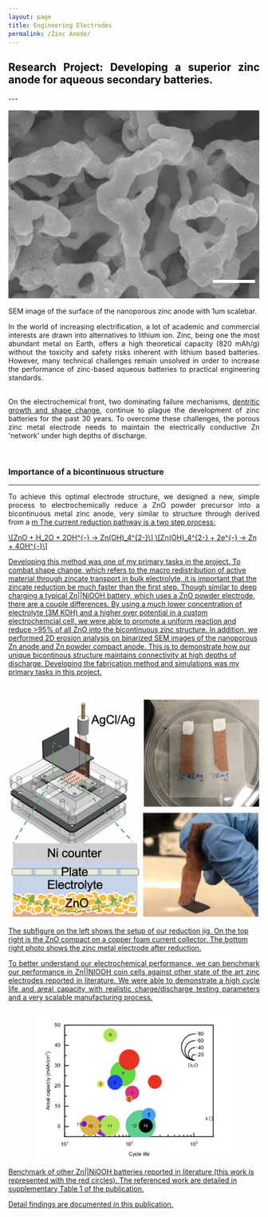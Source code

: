 ```yaml
---
layout: page
title: Engineering Electrodes
permalink: /Zinc Anode/
---
```


<script src="https://polyfill.io/v3/polyfill.min.js?features=es6"></script>
<script id="MathJax-script" async
        src="https://cdn.jsdelivr.net/npm/mathjax@3/es5/tex-mml-chtml.js">
</script>

<h2 style="color: #5e9ca0; text-align: justify;"><span style="color: #000000;">
  Research Project: Developing a superior zinc anode for aqueous secondary batteries.
</span></h2>
---
<br />

<p align="center">
  <img width="700" height="auto" src="/assets/closeup.jpg">
  <figcaption>SEM image of the surface of the nanoporous zinc anode with 1um scalebar. </figcaption>
</p>

<div align="justify">
In the world of increasing electrification, a lot of academic and commercial interests are drawn into alternatives to lithium ion.
Zinc, being one the most abundant metal on Earth, offers a high theoretical capacity (820 mAh/g) without the toxicity and safety risks inherent with lithium based batteries.
 However, many technical challenges remain unsolved in order to increase the performance of zinc-based aqueous batteries to practical engineering standards.

<br />
<br />

On the electrochemical front, two dominating failure mechanisms, <a href="https://doi.org/10.1016%2F0378-7753%2891%2980117-G">dentritic growth and shape change</a>, continue to plague the development
 of zinc batteries for the past 30 years. To overcome these challenges, the porous zinc metal electrode needs to maintain the electrically conductive Zn 'network' under high depths of discharge.

</div>

<br />


### Importance of a bicontinuous structure
---
<div align="justify">
To achieve this optimal electrode structure, we designed a new, simple process to electrochemically reduce a ZnO powder precursor into a bicontinuous metal zinc anode,
very similar to structure through derived from a <a href="https://pubs.acs.org/doi/10.1021/acsnano.9b09669">m
The current reduction pathway is a two step process:
</div>

<p>
  \[ZnO + H_2O + 2OH^{-} → Zn(OH)_4^{2-}\]
  \[Zn(OH)_4^{2-} + 2e^{-} → Zn + 4OH^{-}\]
</p>

Developing this method was one of my primary tasks in the project.
To combat shape change, which refers to the macro redistribution of active material through
zincate transport in bulk electrolyte, it is important that the zincate reduction be much
faster than the first step. Though similar to deep charging a typical Zn||NiOOH battery, which uses a ZnO powder electrode, there are a couple differences.
By using a much lower concentration of electrolyte (3M KOH) and a higher over potential in a custom electrochemcial cell,
we were able to promote a uniform reaction and reduce >95% of all ZnO into the bicontinuous zinc structure.
In addition, we performed 2D erosion analysis on binarized SEM images of the nanoporous Zn anode and Zn powder compact anode. This is to demonstrate how our unique bicontinous structure maintains connectivity
at high depths of discharge. Developing the fabrication method and simulations was my primary tasks in this project.

</div>

<br />

<p align="center">
  <img width="700" height="auto" src="/assets/yup.png">
  <figcaption>The subfigure on the left shows the setup of our reduction jig. On the top right is the ZnO compact on a copper foam current collector.
    The bottom right photo shows the zinc metal electrode after reduction. </figcaption>
</p>

<div align="justify">
To better understand our electrochemical performance, we can benchmark our performance in Zn||NIOOH coin cells against other state of the art zinc electrodes reported in literature.
We were able to demonstrate a high cycle life and areal capacity with realistic charge/discharge testing parameters and a very scalable manufacturing process.
</div>

<br />

<p align="center">
  <img width="400" height="auto" src="/assets/benchmark.png">
  <figcaption>Benchmark of other Zn||NiOOH batteries reported in literature (this work is represented with the red circles). The referenced work are detailed in supplementary Table 1 of the publication. </figcaption>
</p>


Detail findings are documented in this <a href="https://www.nature.com/articles/s41467-022-30616-w">publication.</a>
